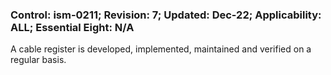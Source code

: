 ### Control: ism-0211; Revision: 7; Updated: Dec-22; Applicability: ALL; Essential Eight: N/A
<p>A cable register is developed, implemented, maintained and verified on a regular basis.</p>